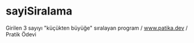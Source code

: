 # sayiSiralama
Girilen 3 sayıyı "küçükten büyüğe" sıralayan program / www.patika.dev / Pratik Ödevi
